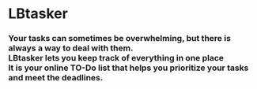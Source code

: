 <h1><strong>LBtasker</strong></h1>
<h3>Your tasks can sometimes be overwhelming, but there is always a way to deal with them.<br>
LBtasker lets you keep track of everything in one place<br>
It is your online TO-Do list that helps you prioritize your tasks and meet the deadlines.</h3>

